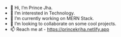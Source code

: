 - 👋 Hi, I’m Prince Jha.
- 👀 I’m interested in Technology.
- 🌱 I’m currently working on MERN Stack.
- 💞️ I’m looking to collaborate on some cool projects.
- 📫 Reach me at - https://princekrjha.netlify.app 

<!---
princekumarvatsa/princekumarvatsa is a ✨ special ✨ repository because its `README.md` (this file) appears on your GitHub profile.
You can click the Preview link to take a look at your changes.
--->
